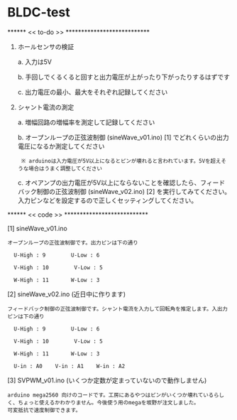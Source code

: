 # BLDC-test

****** << to-do >> ***************************
1. ホールセンサの検証

    a. 入力は5V
   
    b. 手回しでくるくると回すと出力電圧が上がったり下がったりするはずです
   
    c. 出力電圧の最小、最大をそれぞれ記録してください

3. シャント電流の測定

    a. 増幅回路の増幅率を測定して記録してください
   
    b. オープンループの正弦波制御 (sineWave_v01.ino) [1] でどれくらいの出力電圧になるか測定してください
   
        ※ arduinoは入力電圧が5V以上になるとピンが壊れると言われています。5Vを超えそうな場合はうまく調整してください
   
    c. オペアンプの出力電圧が5V以上にならないことを確認したら、フィードバック制御の正弦波制御 (sineWave_v02.ino) [2] を実行してみてください。入力ピンなどを設定するので正しくセッティングしてください。

****** << code >> ***************************


[1] sineWave_v01.ino

    オープンループの正弦波制御です。出力ピンは下の通り
    
      U-High : 9        U-Low : 6
      
      V-High : 10        V-Low : 5
      
      W-High : 11       W-Low : 3

[2] sineWave_v02.ino (近日中に作ります)

    フィードバック制御の正弦波制御です。シャント電流を入力して回転角を推定します。入出力ピンは下の通り
    
      U-High : 9        U-Low : 6
      
      V-High : 10        V-Low : 5
      
      W-High : 11       W-Low : 3
      
      U-in : A0    V-in : A1    W-in : A2

[3] SVPWM_v01.ino (いくつか定数が定まっていないので動作しません)

    arduino mega2560 向けのコードです。工房にあるやつはピンがいくつか壊れているらしく、ちょっと使えるかわかりません。今後使う用のmegaを坂野が注文しました。
    可変抵抗で速度制御できます。
      
